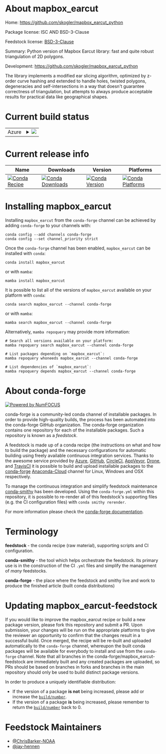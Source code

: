 About mapbox_earcut
===================

Home: https://github.com/skogler/mapbox_earcut_python

Package license: ISC AND BSD-3-Clause

Feedstock license: [BSD-3-Clause](https://github.com/conda-forge/mapbox_earcut-feedstock/blob/main/LICENSE.txt)

Summary: Python version of Mapbox Earcut library: fast and quite robust triangulation of 2D polygons.

Development: https://github.com/skogler/mapbox_earcut_python

The library implements a modified ear slicing algorithm, optimized by z-order
curve hashing and extended to handle holes, twisted polygons, degeneracies and
self-intersections in a way that doesn't guarantee correctness of triangulation,
but attempts to always produce acceptable results for practical data like
geographical shapes.


Current build status
====================


<table>
    
  <tr>
    <td>Azure</td>
    <td>
      <details>
        <summary>
          <a href="https://dev.azure.com/conda-forge/feedstock-builds/_build/latest?definitionId=11380&branchName=main">
            <img src="https://dev.azure.com/conda-forge/feedstock-builds/_apis/build/status/mapbox_earcut-feedstock?branchName=main">
          </a>
        </summary>
        <table>
          <thead><tr><th>Variant</th><th>Status</th></tr></thead>
          <tbody><tr>
              <td>linux_64_python3.7.____73_pypy</td>
              <td>
                <a href="https://dev.azure.com/conda-forge/feedstock-builds/_build/latest?definitionId=11380&branchName=main">
                  <img src="https://dev.azure.com/conda-forge/feedstock-builds/_apis/build/status/mapbox_earcut-feedstock?branchName=main&jobName=linux&configuration=linux_64_python3.7.____73_pypy" alt="variant">
                </a>
              </td>
            </tr><tr>
              <td>linux_64_python3.7.____cpython</td>
              <td>
                <a href="https://dev.azure.com/conda-forge/feedstock-builds/_build/latest?definitionId=11380&branchName=main">
                  <img src="https://dev.azure.com/conda-forge/feedstock-builds/_apis/build/status/mapbox_earcut-feedstock?branchName=main&jobName=linux&configuration=linux_64_python3.7.____cpython" alt="variant">
                </a>
              </td>
            </tr><tr>
              <td>linux_64_python3.8.____cpython</td>
              <td>
                <a href="https://dev.azure.com/conda-forge/feedstock-builds/_build/latest?definitionId=11380&branchName=main">
                  <img src="https://dev.azure.com/conda-forge/feedstock-builds/_apis/build/status/mapbox_earcut-feedstock?branchName=main&jobName=linux&configuration=linux_64_python3.8.____cpython" alt="variant">
                </a>
              </td>
            </tr><tr>
              <td>linux_64_python3.9.____cpython</td>
              <td>
                <a href="https://dev.azure.com/conda-forge/feedstock-builds/_build/latest?definitionId=11380&branchName=main">
                  <img src="https://dev.azure.com/conda-forge/feedstock-builds/_apis/build/status/mapbox_earcut-feedstock?branchName=main&jobName=linux&configuration=linux_64_python3.9.____cpython" alt="variant">
                </a>
              </td>
            </tr><tr>
              <td>osx_64_python3.7.____73_pypy</td>
              <td>
                <a href="https://dev.azure.com/conda-forge/feedstock-builds/_build/latest?definitionId=11380&branchName=main">
                  <img src="https://dev.azure.com/conda-forge/feedstock-builds/_apis/build/status/mapbox_earcut-feedstock?branchName=main&jobName=osx&configuration=osx_64_python3.7.____73_pypy" alt="variant">
                </a>
              </td>
            </tr><tr>
              <td>osx_64_python3.7.____cpython</td>
              <td>
                <a href="https://dev.azure.com/conda-forge/feedstock-builds/_build/latest?definitionId=11380&branchName=main">
                  <img src="https://dev.azure.com/conda-forge/feedstock-builds/_apis/build/status/mapbox_earcut-feedstock?branchName=main&jobName=osx&configuration=osx_64_python3.7.____cpython" alt="variant">
                </a>
              </td>
            </tr><tr>
              <td>osx_64_python3.8.____cpython</td>
              <td>
                <a href="https://dev.azure.com/conda-forge/feedstock-builds/_build/latest?definitionId=11380&branchName=main">
                  <img src="https://dev.azure.com/conda-forge/feedstock-builds/_apis/build/status/mapbox_earcut-feedstock?branchName=main&jobName=osx&configuration=osx_64_python3.8.____cpython" alt="variant">
                </a>
              </td>
            </tr><tr>
              <td>osx_64_python3.9.____cpython</td>
              <td>
                <a href="https://dev.azure.com/conda-forge/feedstock-builds/_build/latest?definitionId=11380&branchName=main">
                  <img src="https://dev.azure.com/conda-forge/feedstock-builds/_apis/build/status/mapbox_earcut-feedstock?branchName=main&jobName=osx&configuration=osx_64_python3.9.____cpython" alt="variant">
                </a>
              </td>
            </tr><tr>
              <td>win_64_python3.7.____cpython</td>
              <td>
                <a href="https://dev.azure.com/conda-forge/feedstock-builds/_build/latest?definitionId=11380&branchName=main">
                  <img src="https://dev.azure.com/conda-forge/feedstock-builds/_apis/build/status/mapbox_earcut-feedstock?branchName=main&jobName=win&configuration=win_64_python3.7.____cpython" alt="variant">
                </a>
              </td>
            </tr><tr>
              <td>win_64_python3.8.____cpython</td>
              <td>
                <a href="https://dev.azure.com/conda-forge/feedstock-builds/_build/latest?definitionId=11380&branchName=main">
                  <img src="https://dev.azure.com/conda-forge/feedstock-builds/_apis/build/status/mapbox_earcut-feedstock?branchName=main&jobName=win&configuration=win_64_python3.8.____cpython" alt="variant">
                </a>
              </td>
            </tr><tr>
              <td>win_64_python3.9.____cpython</td>
              <td>
                <a href="https://dev.azure.com/conda-forge/feedstock-builds/_build/latest?definitionId=11380&branchName=main">
                  <img src="https://dev.azure.com/conda-forge/feedstock-builds/_apis/build/status/mapbox_earcut-feedstock?branchName=main&jobName=win&configuration=win_64_python3.9.____cpython" alt="variant">
                </a>
              </td>
            </tr>
          </tbody>
        </table>
      </details>
    </td>
  </tr>
</table>

Current release info
====================

| Name | Downloads | Version | Platforms |
| --- | --- | --- | --- |
| [![Conda Recipe](https://img.shields.io/badge/recipe-mapbox_earcut-green.svg)](https://anaconda.org/conda-forge/mapbox_earcut) | [![Conda Downloads](https://img.shields.io/conda/dn/conda-forge/mapbox_earcut.svg)](https://anaconda.org/conda-forge/mapbox_earcut) | [![Conda Version](https://img.shields.io/conda/vn/conda-forge/mapbox_earcut.svg)](https://anaconda.org/conda-forge/mapbox_earcut) | [![Conda Platforms](https://img.shields.io/conda/pn/conda-forge/mapbox_earcut.svg)](https://anaconda.org/conda-forge/mapbox_earcut) |

Installing mapbox_earcut
========================

Installing `mapbox_earcut` from the `conda-forge` channel can be achieved by adding `conda-forge` to your channels with:

```
conda config --add channels conda-forge
conda config --set channel_priority strict
```

Once the `conda-forge` channel has been enabled, `mapbox_earcut` can be installed with `conda`:

```
conda install mapbox_earcut
```

or with `mamba`:

```
mamba install mapbox_earcut
```

It is possible to list all of the versions of `mapbox_earcut` available on your platform with `conda`:

```
conda search mapbox_earcut --channel conda-forge
```

or with `mamba`:

```
mamba search mapbox_earcut --channel conda-forge
```

Alternatively, `mamba repoquery` may provide more information:

```
# Search all versions available on your platform:
mamba repoquery search mapbox_earcut --channel conda-forge

# List packages depending on `mapbox_earcut`:
mamba repoquery whoneeds mapbox_earcut --channel conda-forge

# List dependencies of `mapbox_earcut`:
mamba repoquery depends mapbox_earcut --channel conda-forge
```


About conda-forge
=================

[![Powered by
NumFOCUS](https://img.shields.io/badge/powered%20by-NumFOCUS-orange.svg?style=flat&colorA=E1523D&colorB=007D8A)](https://numfocus.org)

conda-forge is a community-led conda channel of installable packages.
In order to provide high-quality builds, the process has been automated into the
conda-forge GitHub organization. The conda-forge organization contains one repository
for each of the installable packages. Such a repository is known as a *feedstock*.

A feedstock is made up of a conda recipe (the instructions on what and how to build
the package) and the necessary configurations for automatic building using freely
available continuous integration services. Thanks to the awesome service provided by
[Azure](https://azure.microsoft.com/en-us/services/devops/), [GitHub](https://github.com/),
[CircleCI](https://circleci.com/), [AppVeyor](https://www.appveyor.com/),
[Drone](https://cloud.drone.io/welcome), and [TravisCI](https://travis-ci.com/)
it is possible to build and upload installable packages to the
[conda-forge](https://anaconda.org/conda-forge) [Anaconda-Cloud](https://anaconda.org/)
channel for Linux, Windows and OSX respectively.

To manage the continuous integration and simplify feedstock maintenance
[conda-smithy](https://github.com/conda-forge/conda-smithy) has been developed.
Using the ``conda-forge.yml`` within this repository, it is possible to re-render all of
this feedstock's supporting files (e.g. the CI configuration files) with ``conda smithy rerender``.

For more information please check the [conda-forge documentation](https://conda-forge.org/docs/).

Terminology
===========

**feedstock** - the conda recipe (raw material), supporting scripts and CI configuration.

**conda-smithy** - the tool which helps orchestrate the feedstock.
                   Its primary use is in the construction of the CI ``.yml`` files
                   and simplify the management of *many* feedstocks.

**conda-forge** - the place where the feedstock and smithy live and work to
                  produce the finished article (built conda distributions)


Updating mapbox_earcut-feedstock
================================

If you would like to improve the mapbox_earcut recipe or build a new
package version, please fork this repository and submit a PR. Upon submission,
your changes will be run on the appropriate platforms to give the reviewer an
opportunity to confirm that the changes result in a successful build. Once
merged, the recipe will be re-built and uploaded automatically to the
`conda-forge` channel, whereupon the built conda packages will be available for
everybody to install and use from the `conda-forge` channel.
Note that all branches in the conda-forge/mapbox_earcut-feedstock are
immediately built and any created packages are uploaded, so PRs should be based
on branches in forks and branches in the main repository should only be used to
build distinct package versions.

In order to produce a uniquely identifiable distribution:
 * If the version of a package **is not** being increased, please add or increase
   the [``build/number``](https://docs.conda.io/projects/conda-build/en/latest/resources/define-metadata.html#build-number-and-string).
 * If the version of a package **is** being increased, please remember to return
   the [``build/number``](https://docs.conda.io/projects/conda-build/en/latest/resources/define-metadata.html#build-number-and-string)
   back to 0.

Feedstock Maintainers
=====================

* [@ChrisBarker-NOAA](https://github.com/ChrisBarker-NOAA/)
* [@jay-hennen](https://github.com/jay-hennen/)

